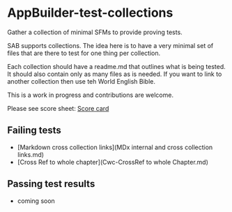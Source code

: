 # AppBuilder-test-collections

Gather a collection of minimal SFMs to provide proving tests.

SAB supports collections. The idea here is to have a very minimal set of files that are there to test for one thing per collection.

Each collection should have a readme.md that outlines what is being tested. It should also contain only as many files as is needed. 
If you want to link to another collection then use teh World English Bible.

This is a work in progress and contributions are welcome.

Please see score sheet: [Score card](PassFailNotes.md)

## Failing tests

- [Markdown cross collection links](MDx internal and cross collection links.md)
- [Cross Ref to whole chapter](Cwc-CrossRef to whole Chapter.md) 

## Passing test results

- coming soon
